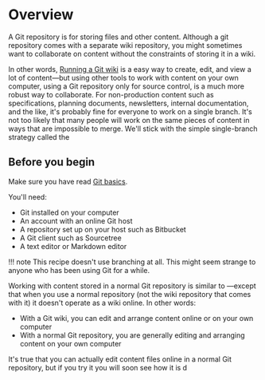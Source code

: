 # Overview

A Git repository is for storing files and other content. Although a git repository comes with a separate wiki repository, you might sometimes want to collaborate on content without the constraints of storing it in a wiki.

In other words, [Running a Git wiki](../recipes-git-wiki) is a easy way to create, edit, and view a lot of content&mdash;but using other tools to work with content on your own computer, using a Git repository only for source control, is a much more robust way to collaborate. For non-production content such as specifications, planning documents, newsletters, internal documentation, and the like, it's probably fine for everyone to work on a single branch. It's not too likely that many people will work on the same pieces of content in ways that are impossible to merge. We'll stick with the simple single-branch strategy called the 

## Before you begin

Make sure you have read [Git basics](../../getting-started/getting-started-git-basics).

You'll need:

- Git installed on your computer
- An account with an online Git host
- A repository set up on your host such as Bitbucket
- A Git client such as Sourcetree
- A text editor or Markdown editor

!!! note
    This recipe doesn't use branching at all. This might seem strange to anyone
    who has been using Git for a while.
    
Working with content stored in a normal Git repository is similar to &mdash;except that when you use a normal repository (not the wiki repository that comes with it) it doesn't operate as a wiki online. In other words:

- With a Git wiki, you can edit and arrange content online or on your own computer
- With a normal Git repository, you are generally editing and arranging content on your own computer

It's true that you can actually edit content files online in a normal Git repository, but if you try it you will soon see how it is d